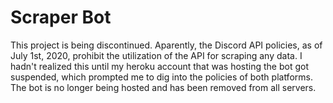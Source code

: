 # Scraper Bot

This project is being discontinued. Aparently, the Discord API policies, as of July 1st, 2020, prohibit the utilization of the API for scraping any data. I hadn't realized this until my heroku account that was hosting the bot got suspended, which prompted me to dig into the policies of both platforms. The bot is no longer being hosted and has been removed from all servers.
